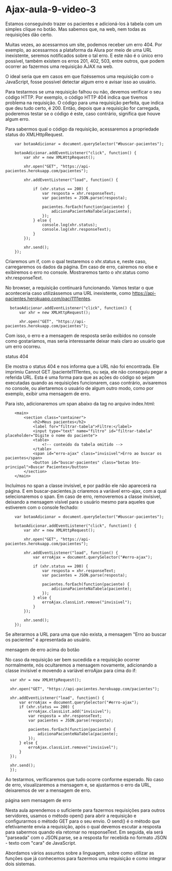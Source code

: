 # Ajax-aula-9-video-3



Estamos conseguindo trazer os pacientes e adicioná-los à tabela com um simples clique no botão. Mas sabemos que, na web, nem todas as requisições dão certo.

Muitas vezes, ao acessarmos um site, podemos receber um erro 404. Por exemplo, ao acessarmos a plataforma da Alura por meio de uma URL inexistente, seremos notificados sobre o tal erro. E este não é o único erro possível, também existem os erros 201, 402, 503, entre outros, que podem ocorrer ao fazermos uma requisição AJAX na web.

O ideal seria que em casos em que fizéssemos uma requisição com o JavaScript, fosse possível detectar algum erro e avisar isso ao usuário.

Para testarmos se uma requisição falhou ou não, devemos verificar o seu código HTTP. Por exemplo, o código HTTP 404 indica que tivemos problema na requisição. O código para uma requisição perfeita, que indica que deu tudo certo, é 200. Então, depois que a requisição for carregada, poderemos testar se o código é este, caso contrário, significa que houve algum erro.

Para sabermos qual o código da requisição, acessaremos a propriedade status do XMLHttpRequest.

        var botaoAdicionar = document.querySelector("#buscar-pacientes");

        botaoAdicionar.addEventListener("click", function() {
            var xhr = new XMLHttpRequest();

            xhr.open("GET", "https://api-pacientes.herokuapp.com/pacientes");

            xhr.addEventListener("load", function() {

                if (xhr.status == 200) {
                    var resposta = xhr.responseText;
                    var pacientes = JSON.parse(resposta);

                    pacientes.forEach(function(paciente) {
                        adicionaPacienteNaTabela(paciente);
                    });
                } else {
                    console.log(xhr.status);
                    console.log(xhr.responseText);
                }
            });

            xhr.send();
        });
        
Criaremos um if, com o qual testaremos o xhr.status e, neste caso, carregaremos os dados da página. Em caso de erro, cairemos no else e exibiremos o erro no console. Mostraremos tanto o xhr.status como xhr.responseText.

No browser, a requisição continuará funcionando. Vamos testar o que aconteceria caso utilizássemos uma URL inexistente, como https://api-pacientes.herokuapp.com/paci1111entes.

      botaoAdicionar.addEventListener("click", function() {
          var xhr = new XMLHttpRequest();

          xhr.open("GET", "https://api-pacientes.herokuapp.com/pacientes");
          
Com isso, o erro e a mensagem de resposta serão exibidos no console como gostaríamos, mas seria interessante deixar mais claro ao usuário que um erro ocorreu.

status 404

Ele mostra o status 404 e nos informa que a URL não foi encontrada. Ele imprimiu Cannot GET /paciente1111entes, ou seja, ele não conseguiu pegar a referida URL. Esta é uma forma para que as ações do código só sejam executadas quando as requisições funcionarem, caso contrário, avisaremos no console, ou alertaremos o usuário de algum outro modo, como por exemplo, exibir uma mensagem de erro.

Para isto, adicionaremos um span abaixo da tag <table> no arquivo index.html:

        <main>
            <section class="container">
                <h2>Meus pacientes</h2>
                <label for="filtrar-tabela">Filtre:</label>
                <input type="text" name="filtro" id="filtrar-tabela" placeholder="Digite o nome do paciente">
                <table>
                    <!-- conteúdo da tabela omitido -->
                </table>
                <span id="erro-ajax" class="invisivel">Erro ao buscar os pacientes</span>
                <button id="buscar-pacientes" class="botao bto-principal">Buscar Pacientes</button>
            </section>
        </main>
        
Incluímos no span a classe invisivel, e por padrão ele não aparecerá na página. E em buscar-pacientes.js criaremos a variável erro-ajax, com a qual selecionaremos o span. Em caso de erro, removeremos a classe invisivel, deixando a mensagem visível para o usuário mesmo para aqueles que estiverem com o console fechado:

        var botaoAdicionar = document.querySelector("#buscar-pacientes");

        botaoAdicionar.addEventListener("click", function() {
            var xhr = new XMLHttpRequest();

            xhr.open("GET", "https://api-pacientes.herokuapp.com/pacientes");

            xhr.addEventListener("load", function() {
                var erroAjax = document.querySelector("#erro-ajax");

                if (xhr.status == 200) {
                    var resposta = xhr.responseText;
                    var pacientes = JSON.parse(resposta);

                    pacientes.forEach(function(paciente) {
                        adicionaPacienteNaTabela(paciente);
                    });
                } else {
                    erroAjax.classList.remove("invisivel");
                }
            });

            xhr.send();
        });
        
        
Se alterarmos a URL para uma que não exista, a mensagem "Erro ao buscar os pacientes" é apresentada ao usuário.

mensagem de erro acima do botão

No caso da requisição ser bem sucedida e a requisição ocorrer normalmente, nós ocultaremos a mensagem novamente, adicionando a classe invisivel e movendo a variável erroAjax para cima do if:

      var xhr = new XMLHttpRequest();

      xhr.open("GET", "https://api-pacientes.herokuapp.com/pacientes");

      xhr.addEventListener("load", function() {
          var erroAjax = document.querySelector("#erro-ajax");
          if (xhr.status == 200) {
              erroAjax.classList.add("invisivel");
              var resposta = xhr.responseText;
              var pacientes = JSON.parse(resposta);

              pacientes.forEach(function(paciente) {
                  adicionaPacienteNaTabela(paciente);
              });
          } else {
              erroAjax.classList.remove("invisivel");
          }
      });

      xhr.send();
      });
      
      
Ao testarmos, verificaremos que tudo ocorre conforme esperado. No caso de erro, visualizaremos a mensagem e, se ajustarmos o erro da URL, deixaremos de ver a mensagem de erro.

página sem mensagem de erro

Nesta aula aprendemos o suficiente para fazermos requisições para outros servidores, usamos o método open() para abrir a requisição e configurarmos o método GET para o seu envio. O send() é o método que efetivamente envia a requisição, após o qual devemos escutar a resposta para sabermos quando ela retornar no responseText. Em seguida, ela será "parseada" com o JSON.parse, se a resposta for recebida no formato JSON - texto com "cara" de JavaScript.

Abordamos vários assuntos sobre a linguagem, sobre como utilizar as funções que já conhecemos para fazermos uma requisição e como integrar dois sistemas.
